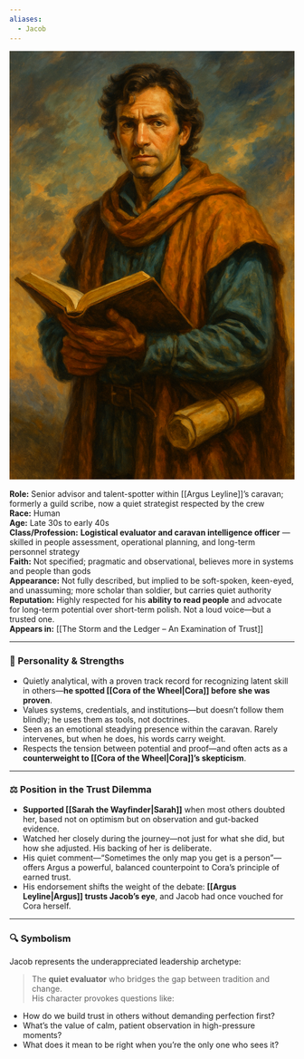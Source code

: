 ```yaml
---
aliases:
  - Jacob
---
```


![Jacob Nightfeather](jacobnightfeather.png)

**Role:** Senior advisor and talent-spotter within [[Argus Leyline]]’s caravan; formerly a guild scribe, now a quiet strategist respected by the crew  
**Race:** Human  
**Age:** Late 30s to early 40s  
**Class/Profession:** **Logistical evaluator and caravan intelligence officer** — skilled in people assessment, operational planning, and long-term personnel strategy  
**Faith:** Not specified; pragmatic and observational, believes more in systems and people than gods  
**Appearance:** Not fully described, but implied to be soft-spoken, keen-eyed, and unassuming; more scholar than soldier, but carries quiet authority  
**Reputation:** Highly respected for his **ability to read people** and advocate for long-term potential over short-term polish. Not a loud voice—but a trusted one.  
**Appears in:** [[The Storm and the Ledger – An Examination of Trust]]

---

### 🧠 Personality & Strengths

- Quietly analytical, with a proven track record for recognizing latent skill in others—**he spotted [[Cora of the Wheel|Cora]] before she was proven**.
- Values systems, credentials, and institutions—but doesn’t follow them blindly; he uses them as tools, not doctrines.
- Seen as an emotional steadying presence within the caravan. Rarely intervenes, but when he does, his words carry weight.
- Respects the tension between potential and proof—and often acts as a **counterweight to [[Cora of the Wheel|Cora]]’s skepticism**.

---

### ⚖️ Position in the Trust Dilemma

- **Supported [[Sarah the Wayfinder|Sarah]]** when most others doubted her, based not on optimism but on observation and gut-backed evidence.
- Watched her closely during the journey—not just for what she did, but how she adjusted. His backing of her is deliberate.
- His quiet comment—“Sometimes the only map you get is a person”—offers Argus a powerful, balanced counterpoint to Cora’s principle of earned trust.
- His endorsement shifts the weight of the debate: **[[Argus Leyline|Argus]] trusts Jacob’s eye**, and Jacob had once vouched for Cora herself.

---

### 🔍 Symbolism

Jacob represents the underappreciated leadership archetype:

> The **quiet evaluator** who bridges the gap between tradition and change.  
> His character provokes questions like:

- How do we build trust in others without demanding perfection first?
- What’s the value of calm, patient observation in high-pressure moments?
- What does it mean to be right when you’re the only one who sees it?